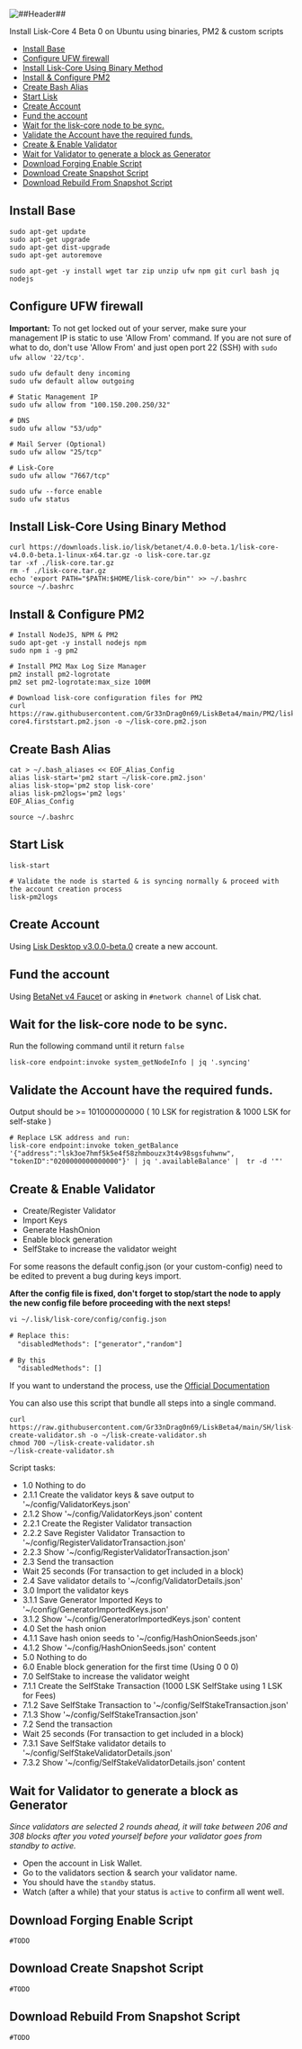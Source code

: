 ![##Header##](../PNG/Header.png)

Install Lisk-Core 4 Beta 0 on Ubuntu using binaries, PM2 & custom scripts

- [Install Base](#install-base)
- [Configure UFW firewall](#configure-ufw-firewall)
- [Install Lisk-Core Using Binary Method](#install-lisk-core-using-binary-method)
- [Install \& Configure PM2](#install--configure-pm2)
- [Create Bash Alias](#create-bash-alias)
- [Start Lisk](#start-lisk)
- [Create Account](#create-account)
- [Fund the account](#fund-the-account)
- [Wait for the lisk-core node to be sync.](#wait-for-the-lisk-core-node-to-be-sync)
- [Validate the Account have the required funds.](#validate-the-account-have-the-required-funds)
- [Create \& Enable Validator](#create--enable-validator)
- [Wait for Validator to generate a block as Generator](#wait-for-validator-to-generate-a-block-as-generator)
- [Download Forging Enable Script](#download-forging-enable-script)
- [Download Create Snapshot Script](#download-create-snapshot-script)
- [Download Rebuild From Snapshot Script](#download-rebuild-from-snapshot-script)

## Install Base

```shell
sudo apt-get update
sudo apt-get upgrade
sudo apt-get dist-upgrade
sudo apt-get autoremove

sudo apt-get -y install wget tar zip unzip ufw npm git curl bash jq nodejs
```

## Configure UFW firewall

**Important:** To not get locked out of your server, make sure your management IP is static to use 'Allow From' command. If you are not sure of what to do, don't use 'Allow From' and just open port 22 (SSH) with `sudo ufw allow '22/tcp'`.

```shell
sudo ufw default deny incoming
sudo ufw default allow outgoing

# Static Management IP
sudo ufw allow from "100.150.200.250/32"

# DNS
sudo ufw allow "53/udp"

# Mail Server (Optional)
sudo ufw allow "25/tcp"

# Lisk-Core
sudo ufw allow "7667/tcp"

sudo ufw --force enable
sudo ufw status
```

## Install Lisk-Core Using Binary Method

```shell
curl https://downloads.lisk.io/lisk/betanet/4.0.0-beta.1/lisk-core-v4.0.0-beta.1-linux-x64.tar.gz -o lisk-core.tar.gz
tar -xf ./lisk-core.tar.gz
rm -f ./lisk-core.tar.gz
echo 'export PATH="$PATH:$HOME/lisk-core/bin"' >> ~/.bashrc
source ~/.bashrc
```

## Install & Configure PM2

```shell
# Install NodeJS, NPM & PM2
sudo apt-get -y install nodejs npm
sudo npm i -g pm2

# Install PM2 Max Log Size Manager
pm2 install pm2-logrotate
pm2 set pm2-logrotate:max_size 100M

# Download lisk-core configuration files for PM2
curl https://raw.githubusercontent.com/Gr33nDrag0n69/LiskBeta4/main/PM2/lisk-core4.firststart.pm2.json -o ~/lisk-core.pm2.json

```

## Create Bash Alias

```shell
cat > ~/.bash_aliases << EOF_Alias_Config
alias lisk-start='pm2 start ~/lisk-core.pm2.json'
alias lisk-stop='pm2 stop lisk-core'
alias lisk-pm2logs='pm2 logs'
EOF_Alias_Config

source ~/.bashrc
```

## Start Lisk

```shell
lisk-start

# Validate the node is started & is syncing normally & proceed with the account creation process
lisk-pm2logs
```

## Create Account

Using [Lisk Desktop v3.0.0-beta.0](https://github.com/LiskHQ/lisk-desktop/releases/tag/v3.0.0-beta.0) create a new account.

## Fund the account

Using [BetaNet v4 Faucet](https://betanet-faucet.lisk.com/) or asking in `#network channel` of Lisk chat.

## Wait for the lisk-core node to be sync.

Run the following command until it return `false`

```shell
lisk-core endpoint:invoke system_getNodeInfo | jq '.syncing'
```

## Validate the Account have the required funds.

Output should be >= 101000000000 ( 10 LSK for registration & 1000 LSK for self-stake )

```shell
# Replace LSK address and run:
lisk-core endpoint:invoke token_getBalance '{"address":"lsk3oe7hmf5k5e4f58zhmbouzx3t4v98sgsfuhwnw", "tokenID":"0200000000000000"}' | jq '.availableBalance' |  tr -d '"'
```
## Create & Enable Validator

* Create/Register Validator
* Import Keys
* Generate HashOnion
* Enable block generation
* SelfStake to increase the validator weight

For some reasons the default config.json (or your custom-config) need to be edited to prevent a bug during keys import.

**After the config file is fixed, don't forget to stop/start the node to apply the new config file before proceeding with the next steps!**

```txt
vi ~/.lisk/lisk-core/config/config.json

# Replace this:
  "disabledMethods": ["generator","random"]

# By this
  "disabledMethods": []
```

If you want to understand the process, use the [Official Documentation](https://lisk.com/documentation/beta/run-blockchain/become-a-validator.html)

You can also use this script that bundle all steps into a single command.

```shell
curl https://raw.githubusercontent.com/Gr33nDrag0n69/LiskBeta4/main/SH/lisk-create-validator.sh -o ~/lisk-create-validator.sh
chmod 700 ~/lisk-create-validator.sh
~/lisk-create-validator.sh
```

Script tasks:

* 1.0 Nothing to do
* 2.1.1 Create the validator keys & save output to '~/config/ValidatorKeys.json'
* 2.1.2 Show '~/config/ValidatorKeys.json' content
* 2.2.1 Create the Register Validator transaction
* 2.2.2 Save Register Validator Transaction to '~/config/RegisterValidatorTransaction.json'
* 2.2.3 Show '~/config/RegisterValidatorTransaction.json'
* 2.3 Send the transaction
* Wait 25 seconds (For transaction to get included in a block)
* 2.4 Save validator details to '~/config/ValidatorDetails.json'
* 3.0 Import the validator keys
* 3.1.1 Save Generator Imported Keys to '~/config/GeneratorImportedKeys.json'
* 3.1.2 Show '~/config/GeneratorImportedKeys.json' content
* 4.0 Set the hash onion
* 4.1.1 Save hash onion seeds to '~/config/HashOnionSeeds.json'
* 4.1.2 Show '~/config/HashOnionSeeds.json' content
* 5.0 Nothing to do
* 6.0 Enable block generation for the first time (Using 0 0 0)
* 7.0 SelfStake to increase the validator weight
* 7.1.1 Create the SelfStake Transaction (1000 LSK SelfStake using 1 LSK for Fees)
* 7.1.2 Save SelfStake Transaction to '~/config/SelfStakeTransaction.json'
* 7.1.3 Show '~/config/SelfStakeTransaction.json'
* 7.2 Send the transaction
* Wait 25 seconds (For transaction to get included in a block)
* 7.3.1 Save SelfStake validator details to '~/config/SelfStakeValidatorDetails.json'
* 7.3.2 Show '~/config/SelfStakeValidatorDetails.json' content

## Wait for Validator to generate a block as Generator

*Since validators are selected 2 rounds ahead, it will take between 206 and 308 blocks after you voted yourself before your validator goes from standby to active.*

* Open the account in Lisk Wallet.
* Go to the validators section & search your validator name.
* You should have the `standby` status.
* Watch (after a while) that your status is `active` to confirm all went well.

## Download Forging Enable Script

```shell
#TODO
```

## Download Create Snapshot Script

```shell
#TODO
```

## Download Rebuild From Snapshot Script

```shell
#TODO
```
